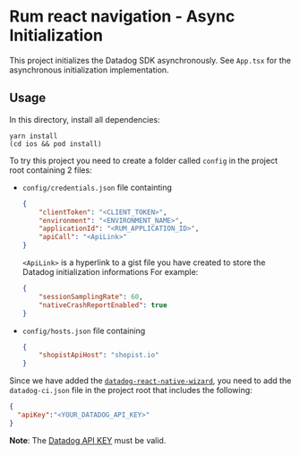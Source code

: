 # Rum react navigation - Async Initialization

This project initializes the Datadog SDK asynchronously.
See `App.tsx` for the asynchronous initialization implementation.

## Usage

In this directory, install all dependencies:

```shell
yarn install
(cd ios && pod install)
```

To try this project you need to create a folder called `config` in the project root containing 2 files:

- `config/credentials.json` file containting

    ```json
    {
        "clientToken": "<CLIENT_TOKEN>",
        "environment": "<ENVIRONMENT_NAME>",
        "applicationId": "<RUM_APPLICATION_ID>",
        "apiCall": "<ApiLink>"
    }
    ```

    `<ApiLink>` is a hyperlink to a gist file you have created to store the Datadog initialization informations
    For example:

    ```json
    {
        "sessionSamplingRate": 60,
        "nativeCrashReportEnabled": true
    }
    ```

- `config/hosts.json` file containing

    ```json
    {
        "shopistApiHost": "shopist.io"
    }
    ```

Since we have added the [`datadog-react-native-wizard`][1], you need to add the `datadog-ci.json` file in the project root that includes the following:

```json
{
  "apiKey":"<YOUR_DATADOG_API_KEY>"
}
```

**Note**: The [Datadog API KEY][2] must be valid.

[1]: https://docs.datadoghq.com/real_user_monitoring/error_tracking/reactnative/#alternatives-to-datadog-react-native-wizard
[2]: https://docs.datadoghq.com/account_management/api-app-keys/#application-keys
